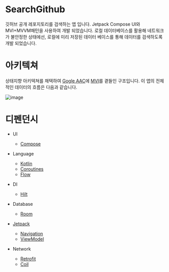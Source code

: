 # SearchGithub
깃허브 공개 레포지토리를 검색하는 앱 입니다. Jetpack Compose UI와 MVI+MVVM패턴을 사용하여 개발 되었습니다. 로컬 데이터베이스를 활용해 네트워크가 불안정한 상태에선, 로컬에 미리 저장된 데이터 베이스를 통해 데이터를 검색하도록 개발 되었습니다.

# 아키텍쳐
상태지향 아키텍쳐를 채택하여 [Gogle AAC](https://developer.android.com/jetpack/guide?hl=ko)에 [MVI](https://jaehochoe.medium.com/%EB%B2%88%EC%97%AD-%EC%95%88%EB%93%9C%EB%A1%9C%EC%9D%B4%EB%93%9C%EB%A5%BC-%EC%9C%84%ED%95%9C-mvi-model-view-intent-%EC%95%84%ED%82%A4%ED%85%8D%EC%B3%90-%ED%8A%9C%ED%86%A0%EB%A6%AC%EC%96%BC-%EC%8B%9C%EC%9E%91%ED%95%98%EA%B8%B0-165bda9dfbe7)를 곁들인 구조입니다. 이 앱의 전체적인 데이터의 흐름은 다음과 같습니다.

![image](https://user-images.githubusercontent.com/12796737/162610759-af339258-05d9-4901-8519-7ec4c7ee95ef.png)

# 디펜던시
- UI
  - [Compose](https://developer.android.com/jetpack/compose)

- Language
  - [Kotlin](https://kotlinlang.org/)
  - [Coroutines](https://kotlinlang.org/docs/reference/coroutines-overview.html)
  - [Flow](https://developer.android.com/kotlin/flow)

- DI
  - [Hilt](https://developer.android.com/training/dependency-injection/hilt-android)

- Database
  - [Room](https://developer.android.com/topic/libraries/architecture/room)

- [Jetpack](https://developer.android.com/jetpack)
  - [Navigation](https://developer.android.com/topic/libraries/architecture/navigation/)
  - [ViewModel](https://developer.android.com/topic/libraries/architecture/viewmodel)

- Network
  - [Retrofit](https://square.github.io/retrofit/)
  - [Coil](https://github.com/coil-kt/coil)

